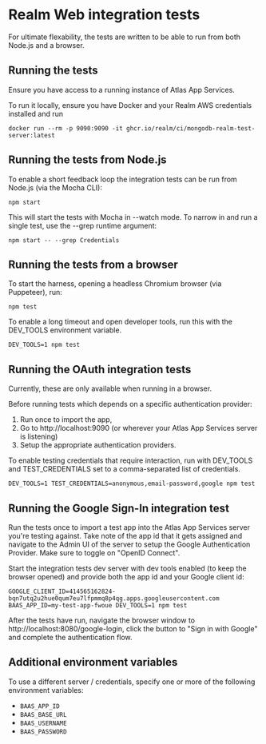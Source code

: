 # Realm Web integration tests

For ultimate flexability, the tests are written to be able to run from both Node.js and a browser.

## Running the tests

Ensure you have access to a running instance of Atlas App Services.

To run it locally, ensure you have Docker and your Realm AWS credentials installed and run

```
docker run --rm -p 9090:9090 -it ghcr.io/realm/ci/mongodb-realm-test-server:latest
```

## Running the tests from Node.js

To enable a short feedback loop the integration tests can be run from Node.js (via the Mocha CLI):

```
npm start
```

This will start the tests with Mocha in --watch mode.
To narrow in and run a single test, use the --grep runtime argument:

```
npm start -- --grep Credentials
```

## Running the tests from a browser

To start the harness, opening a headless Chromium browser (via Puppeteer), run:

```
npm test
```

To enable a long timeout and open developer tools, run this with the DEV_TOOLS environment variable.

```
DEV_TOOLS=1 npm test
```

## Running the OAuth integration tests

Currently, these are only available when running in a browser.

Before running tests which depends on a specific authentication provider:
1. Run once to import the app,
2. Go to http://localhost:9090 (or wherever your Atlas App Services server is listening)
3. Setup the appropriate authentication providers.

To enable testing credentials that require interaction, run with DEV_TOOLS and TEST_CREDENTIALS set to a comma-separated list of credentials.

```
DEV_TOOLS=1 TEST_CREDENTIALS=anonymous,email-password,google npm test
```

## Running the Google Sign-In integration test

Run the tests once to import a test app into the Atlas App Services server you're testing against.
Take note of the app id that it gets assigned and navigate to the Admin UI of the server to setup the Google Authentication Provider.
Make sure to toggle on "OpenID Connect".

Start the integration tests dev server with dev tools enabled (to keep the browser opened) and provide both the app id and your Google client id:

```
GOOGLE_CLIENT_ID=414565162824-bqn7utq2u2hue0qum7eu7lfpmmq8p4qg.apps.googleusercontent.com BAAS_APP_ID=my-test-app-fwoue DEV_TOOLS=1 npm test
```

After the tests have run, navigate the browser window to http://localhost:8080/google-login, click the button to "Sign in with Google" and complete the authentication flow.

## Additional environment variables

To use a different server / credentials, specify one or more of the following environment variables:

- `BAAS_APP_ID`
- `BAAS_BASE_URL`
- `BAAS_USERNAME`
- `BAAS_PASSWORD`
